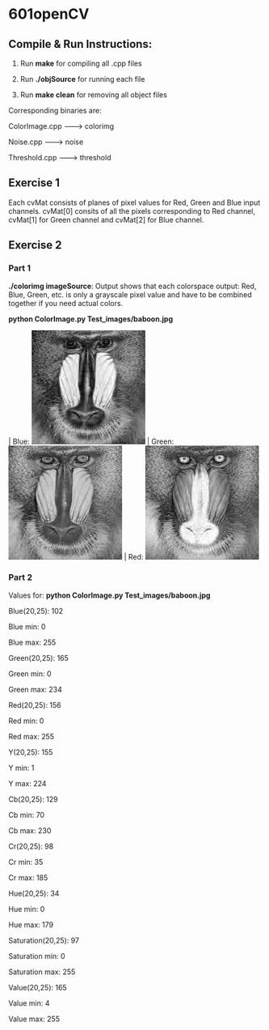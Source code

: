 # 601openCV

## Compile & Run Instructions:
1. Run **make** for compiling all .cpp files

2. Run **./objSource** for running each file

3. Run **make clean** for removing all object files


Corresponding binaries are:

ColorImage.cpp ---> colorimg 

Noise.cpp ---> noise	

Threshold.cpp ---> threshold

## Exercise 1

Each cvMat consists of planes of pixel values for Red, Green and Blue input channels. cvMat[0] consits of all the pixels corresponding to Red channel, cvMat[1] for Green channel and cvMat[2] for Blue channel.

## Exercise 2

### Part 1
**./colorimg imageSource**: Output shows that each colorspace output: Red, Blue, Green, etc. is only a grayscale pixel value and have to be combined together if you need actual colors. 

**python ColorImage.py Test_images/baboon.jpg**

| Blue: ![blue](Blue.png) | Green: ![green](Green.png) | Red: ![red](Red.png)

### Part 2

Values for: **python ColorImage.py Test_images/baboon.jpg** 

Blue(20,25):  102

Blue min:  0

Blue max:  255

Green(20,25):  165

Green min:  0

Green max:  234

Red(20,25):  156

Red min:  0

Red max:  255

Y(20,25):  155

Y min:  1

Y max:  224

Cb(20,25):  129

Cb min:  70

Cb max:  230

Cr(20,25):  98

Cr min:  35

Cr max:  185

Hue(20,25):  34

Hue min:  0

Hue max:  179

Saturation(20,25):  97

Saturation min:  0

Saturation max:  255

Value(20,25):  165

Value min:  4

Value max:  255



